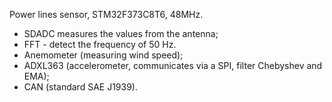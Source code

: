 Power lines sensor, STM32F373C8T6, 48MHz.

- SDADC measures the values ​​from the antenna;
- FFT - detect the frequency of 50 Hz.
- Anemometer (measuring wind speed);
- ADXL363 (accelerometer, communicates via a SPI, filter Chebyshev and EMA);
- CAN (standard SAE J1939).